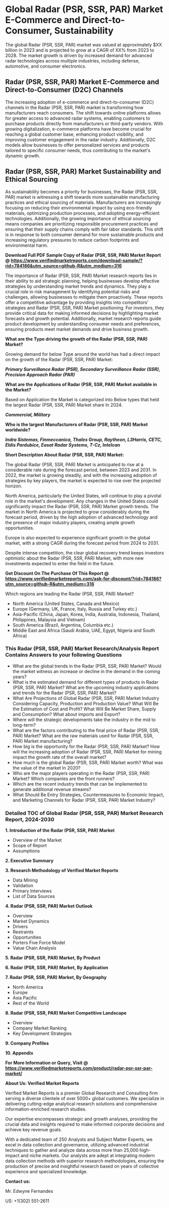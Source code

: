 <h1>Global Radar (PSR, SSR, PAR) Market E-Commerce and Direct-to-Consumer, Sustainability</h1><p class=""><p>The global Radar (PSR, SSR, PAR) market was valued at approximately $XX billion in 2023 and is projected to grow at a CAGR of XX% from 2023 to 2028. The market growth is driven by increased demand for advanced radar technologies across multiple industries, including defense, automotive, and consumer electronics.</p><h2>Radar (PSR, SSR, PAR) Market E-Commerce and Direct-to-Consumer (D2C) Channels</h2><p>The increasing adoption of e-commerce and direct-to-consumer (D2C) channels in the Radar (PSR, SSR, PAR) market is transforming how manufacturers reach consumers. The shift towards online platforms allows for greater access to advanced radar systems, enabling customers to purchase products directly from manufacturers or third-party vendors. With growing digitalization, e-commerce platforms have become crucial for reaching a global customer base, enhancing product visibility, and improving customer engagement in the radar industry. Additionally, D2C models allow businesses to offer personalized services and products tailored to specific consumer needs, thus contributing to the market's dynamic growth.</p><h2>Radar (PSR, SSR, PAR) Market Sustainability and Ethical Sourcing</h2><p>As sustainability becomes a priority for businesses, the Radar (PSR, SSR, PAR) market is witnessing a shift towards more sustainable manufacturing practices and ethical sourcing of materials. Manufacturers are increasingly focusing on reducing their environmental impact by using eco-friendly materials, optimizing production processes, and adopting energy-efficient technologies. Additionally, the growing importance of ethical sourcing means companies are prioritizing responsible procurement practices and ensuring that their supply chains comply with fair labor standards. This shift is in response to both consumer demand for more sustainable products and increasing regulatory pressures to reduce carbon footprints and environmental harm.</p></p><p class=""><strong>Download Full PDF Sample Copy of Radar (PSR, SSR, PAR) Market Report @ <a href="https://www.verifiedmarketreports.com/download-sample/?rid=784186&utm_source=github-R&utm_medium=316" target="_blank">https://www.verifiedmarketreports.com/download-sample/?rid=784186&utm_source=github-R&utm_medium=316</a></strong></p><p>The importance of&nbsp;Radar (PSR, SSR, PAR) Market research reports lies in their ability to aid strategic planning, helping businesses develop effective strategies by understanding market trends and dynamics. They play a crucial role in risk management by identifying potential risks and challenges, allowing businesses to mitigate them proactively. These reports offer a competitive advantage by providing insights into competitors' strategies and Radar (PSR, SSR, PAR) Market positioning. For investors, they provide critical data for making informed decisions by highlighting market forecasts and growth potential. Additionally, market research reports guide product development by understanding consumer needs and preferences, ensuring products meet market demands and drive business growth.</p><p><strong>What are the&nbsp;Type driving the growth of the Radar (PSR, SSR, PAR) Market?</strong></p><p id="" class="">Growing demand for below Type around the world has had a direct impact on the growth of the Radar (PSR, SSR, PAR) Market:</p><p class=""><em><strong>Primary Surveillance Radar (PSR), Secondary Surveillance Radar (SSR), Precision Approach Radar (PAR)</strong></em></p><p class=""><strong>What are the&nbsp;Applications&nbsp;of Radar (PSR, SSR, PAR) Market available in the Market?</strong></p><p id="" class="">Based on Application the Market is categorized into Below types that held the largest Radar (PSR, SSR, PAR) Market share In 2024.</p><p class=""><em><strong>Commercial, Military</strong></em></p><p class=""><strong>Who is the largest Manufacturers of Radar (PSR, SSR, PAR) Market worldwide?</strong></p><p><em><strong>Indra Sistemas, Finmeccanica, Thales Group, Raytheon, L3Harris, CETC, Eldis Pardubice, Easat Radar Systems, T-Cz, Intelcan</strong></em></p><p id="" class=""><strong>Short Description About Radar (PSR, SSR, PAR) Market:</strong></p><p>The global Radar (PSR, SSR, PAR) Market is anticipated to rise at a considerable rate during the forecast period, between 2023 and 2031. In 2022, the market is growing steadily, and with the increasing adoption of strategies by key players, the market is expected to rise over the projected horizon.</p><p>North America, particularly the United States, will continue to play a pivotal role in the market's development. Any changes in the United States could significantly impact the Radar (PSR, SSR, PAR) Market growth trends. The market in North America is projected to grow considerably during the forecast period, driven by the high adoption of advanced technology and the presence of major industry players, creating ample growth opportunities.</p><p>Europe is also expected to experience significant growth in the global market, with a strong CAGR during the forecast period from 2024 to 2031.</p><p>Despite intense competition, the clear global recovery trend keeps investors optimistic about the Radar (PSR, SSR, PAR) Market, with more new investments expected to enter the field in the future.</p><p id="" class=""><strong>Get Discount On The Purchase Of This Report @ <a href="https://www.verifiedmarketreports.com/ask-for-discount/?rid=784186?utm_source=github-R&utm_medium=316" target="_blank">https://www.verifiedmarketreports.com/ask-for-discount/?rid=784186?utm_source=github-R&utm_medium=316</a></strong></p><p class="">Which regions are leading the Radar (PSR, SSR, PAR) Market?</p><ul><li>North America (United States, Canada and Mexico)</li><li>Europe (Germany, UK, France, Italy, Russia and Turkey etc.)</li><li>Asia-Pacific (China, Japan, Korea, India, Australia, Indonesia, Thailand, Philippines, Malaysia and Vietnam)</li><li>South America (Brazil, Argentina, Columbia etc.)</li><li>Middle East and Africa (Saudi Arabia, UAE, Egypt, Nigeria and South Africa)</li></ul><h3 id="" class="">This Radar (PSR, SSR, PAR) Market Research/Analysis Report Contains Answers to your following Questions</h3><ul><li>What are the global trends in the Radar (PSR, SSR, PAR) Market? Would the market witness an increase or decline in the demand in the coming years?</li><li>What is the estimated demand for different types of products in Radar (PSR, SSR, PAR) Market? What are the upcoming industry applications and trends for the Radar (PSR, SSR, PAR) Market?</li><li>What Are Projections of Global Radar (PSR, SSR, PAR) Market Industry Considering Capacity, Production and Production Value? What Will Be the Estimation of Cost and Profit? What Will Be Market Share, Supply and Consumption? What about imports and Export?</li><li>Where will the strategic developments take the industry in the mid to long-term?</li><li>What are the factors contributing to the final price of Radar (PSR, SSR, PAR) Market? What are the raw materials used for Radar (PSR, SSR, PAR) Market manufacturing?</li><li>How big is the opportunity for the Radar (PSR, SSR, PAR) Market? How will the increasing adoption of Radar (PSR, SSR, PAR) Market for mining impact the growth rate of the overall market?</li><li>How much is the global Radar (PSR, SSR, PAR) Market worth? What was the value of the market In 2020?</li><li>Who are the major players operating in the Radar (PSR, SSR, PAR) Market? Which companies are the front runners?</li><li>Which are the recent industry trends that can be implemented to generate additional revenue streams?</li><li>What Should Be Entry Strategies, Countermeasures to Economic Impact, and Marketing Channels for Radar (PSR, SSR, PAR) Market Industry?</li></ul><h3 id="" class="">Detailed TOC of Global Radar (PSR, SSR, PAR) Market Research Report, 2024-2030</h3><p id="" class=""><strong>1. Introduction of the Radar (PSR, SSR, PAR) Market</strong></p><ul><li>Overview of the Market</li><li>Scope of Report</li><li>Assumptions</li></ul><p id="" class=""><strong>2. Executive Summary</strong></p><p id="" class=""><strong>3. Research Methodology of Verified Market Reports</strong></p><ul><li>Data Mining</li><li>Validation</li><li>Primary Interviews</li><li>List of Data Sources</li></ul><p id="" class=""><strong>4. Radar (PSR, SSR, PAR) Market Outlook</strong></p><ul><li>Overview</li><li>Market Dynamics</li><li>Drivers</li><li>Restraints</li><li>Opportunities</li><li>Porters Five Force Model</li><li>Value Chain Analysis</li></ul><p id="" class=""><strong>5. Radar (PSR, SSR, PAR) Market, By Product</strong></p><p id="" class=""><strong>6. Radar (PSR, SSR, PAR) Market, By Application</strong></p><p id="" class=""><strong>7. Radar (PSR, SSR, PAR) Market, By Geography</strong></p><ul><li>North America</li><li>Europe</li><li>Asia Pacific</li><li>Rest of the World</li></ul><p id="" class=""><strong>8. Radar (PSR, SSR, PAR) Market Competitive Landscape</strong></p><ul><li>Overview</li><li>Company Market Ranking</li><li>Key Development Strategies</li></ul><p id="" class=""><strong>9. Company Profiles</strong></p><p id="" class=""><strong>10. Appendix</strong></p><p id="" class=""><strong>For More Information or Query, Visit @ <a href="https://www.verifiedmarketreports.com/product/radar-psr-ssr-par-market/" target="_blank">https://www.verifiedmarketreports.com/product/radar-psr-ssr-par-market/</a></strong></p><p id="" class=""><strong>About Us: Verified Market Reports</strong></p><p id="" class="">Verified Market Reports is a premier Global Research and Consulting firm serving a diverse clientele of over 5000+ global customers. We specialize in delivering cutting-edge analytical research solutions and comprehensive information-enriched research studies.</p><p id="" class="">Our expertise encompasses strategic and growth analyses, providing the crucial data and insights required to make informed corporate decisions and achieve key revenue goals.</p><p id="" class="">With a dedicated team of 250 Analysts and Subject Matter Experts, we excel in data collection and governance, utilizing advanced industrial techniques to gather and analyze data across more than 25,000 high-impact and niche markets. Our analysts are adept at integrating modern data collection methods with superior research methodologies, ensuring the production of precise and insightful research based on years of collective experience and specialized knowledge.</p><p id="" class=""><strong>Contact us:</strong></p><p id="" class="">Mr. Edwyne Fernandes</p><p id="" class="">US: +1(302) 551-2611</p>